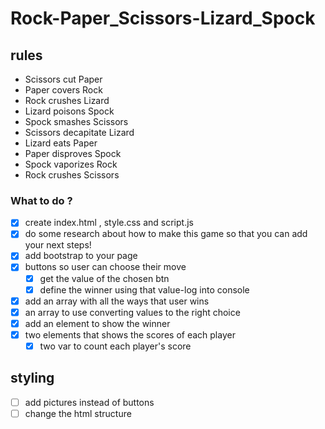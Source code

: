 # Rock-Paper_Scissors-Lizard_Spock

## rules
- Scissors cut Paper
- Paper covers Rock
- Rock crushes Lizard
- Lizard poisons Spock
- Spock smashes Scissors
- Scissors decapitate Lizard
- Lizard eats Paper
- Paper disproves Spock
- Spock vaporizes Rock
- Rock crushes Scissors

### What to do ?
- [x] create index.html , style.css and script.js
- [x] do some research about how to make this game so that you can add your next steps!
- [x] add bootstrap to your page
- [x] buttons so user can choose their move
  - [x] get the value of the chosen btn
  - [x] define the winner using that value-log into console
- [x] add an array with all the ways that user wins
- [x] an array to use converting values to the right choice
- [x] add an element to show the winner
- [x] two elements that shows the scores of each player
  - [x] two var to count each player's score
## styling
- [ ] add pictures instead of buttons
- [ ] change the html structure
